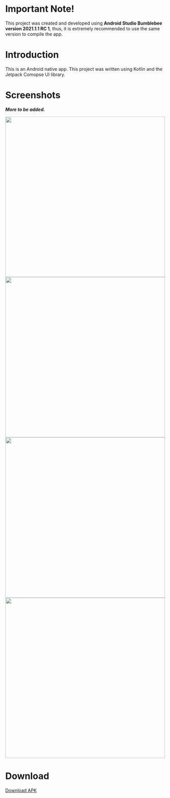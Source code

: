 # Important Note!
This project was created and developed using **Android Studio Bumblebee version 2021.1.1 RC 1**, thus, it is extremely recommended to use the same version to compile the app.

# Introduction
This is an Android native app.
This project was written using Kotlin and the Jetpack Comopse UI library. 

# Screenshots
***More to be added.***

<img src="https://user-images.githubusercontent.com/20232485/149078152-beea1062-e5c0-4f94-a3b1-75b1fb5ec537.png" width="500" />

<img src="https://user-images.githubusercontent.com/20232485/149094442-4c4bcc5b-2c33-4115-9a25-5a0491a486cf.png" width="500" />


<img src="https://user-images.githubusercontent.com/20232485/149121138-d7d2af34-d20b-4956-b1a7-54371f15a7d8.png" width="500" />


<img src="https://user-images.githubusercontent.com/20232485/149117583-01cfa96e-476b-4665-99e8-947895d9f30a.png" width="500" />




# Download
[Download APK](https://github.com/mahmoud-drwsh/SuitmediaScreeningTestMahmoudDarwish/releases/download/v1.0.0/SuitmediaScreeningTestMahmoudDarwish.apk)

